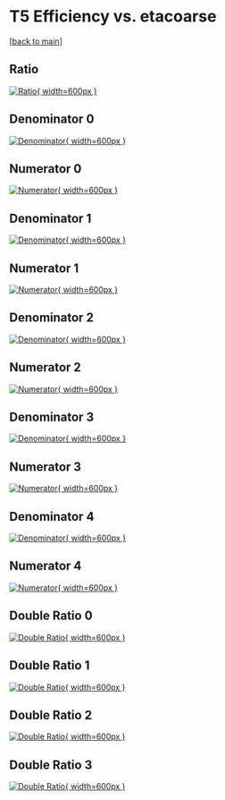 # T5 Efficiency vs. etacoarse

[[back to main](./)]



## Ratio

[![Ratio](../mtv/var/T5_xtr_13_1_eff_etacoarse.png){ width=600px }](../mtv/var/T5_xtr_13_1_eff_etacoarse.pdf)

## Denominator 0

[![Denominator](../mtv/den/T5_xtr_13_1_eff_etacoarse_den0.png){ width=600px }](../mtv/den/T5_xtr_13_1_eff_etacoarse_den0.pdf)

## Numerator 0

[![Numerator](../mtv/num/T5_xtr_13_1_eff_etacoarse_num0.png){ width=600px }](../mtv/num/T5_xtr_13_1_eff_etacoarse_num0.pdf)

## Denominator 1

[![Denominator](../mtv/den/T5_xtr_13_1_eff_etacoarse_den1.png){ width=600px }](../mtv/den/T5_xtr_13_1_eff_etacoarse_den1.pdf)

## Numerator 1

[![Numerator](../mtv/num/T5_xtr_13_1_eff_etacoarse_num1.png){ width=600px }](../mtv/num/T5_xtr_13_1_eff_etacoarse_num1.pdf)

## Denominator 2

[![Denominator](../mtv/den/T5_xtr_13_1_eff_etacoarse_den2.png){ width=600px }](../mtv/den/T5_xtr_13_1_eff_etacoarse_den2.pdf)

## Numerator 2

[![Numerator](../mtv/num/T5_xtr_13_1_eff_etacoarse_num2.png){ width=600px }](../mtv/num/T5_xtr_13_1_eff_etacoarse_num2.pdf)

## Denominator 3

[![Denominator](../mtv/den/T5_xtr_13_1_eff_etacoarse_den3.png){ width=600px }](../mtv/den/T5_xtr_13_1_eff_etacoarse_den3.pdf)

## Numerator 3

[![Numerator](../mtv/num/T5_xtr_13_1_eff_etacoarse_num3.png){ width=600px }](../mtv/num/T5_xtr_13_1_eff_etacoarse_num3.pdf)

## Denominator 4

[![Denominator](../mtv/den/T5_xtr_13_1_eff_etacoarse_den4.png){ width=600px }](../mtv/den/T5_xtr_13_1_eff_etacoarse_den4.pdf)

## Numerator 4

[![Numerator](../mtv/num/T5_xtr_13_1_eff_etacoarse_num4.png){ width=600px }](../mtv/num/T5_xtr_13_1_eff_etacoarse_num4.pdf)

## Double Ratio 0

[![Double Ratio](../mtv/ratio/T5_xtr_13_1_eff_etacoarse_ratio0.png){ width=600px }](../mtv/ratio/T5_xtr_13_1_eff_etacoarse_ratio0.pdf)

## Double Ratio 1

[![Double Ratio](../mtv/ratio/T5_xtr_13_1_eff_etacoarse_ratio1.png){ width=600px }](../mtv/ratio/T5_xtr_13_1_eff_etacoarse_ratio1.pdf)

## Double Ratio 2

[![Double Ratio](../mtv/ratio/T5_xtr_13_1_eff_etacoarse_ratio2.png){ width=600px }](../mtv/ratio/T5_xtr_13_1_eff_etacoarse_ratio2.pdf)

## Double Ratio 3

[![Double Ratio](../mtv/ratio/T5_xtr_13_1_eff_etacoarse_ratio3.png){ width=600px }](../mtv/ratio/T5_xtr_13_1_eff_etacoarse_ratio3.pdf)

